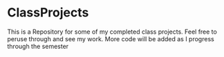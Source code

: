 # ClassProjects
This is a Repository for some of my completed class projects.
Feel free to peruse through and see my work.
More code will be added as I progress through the semester

